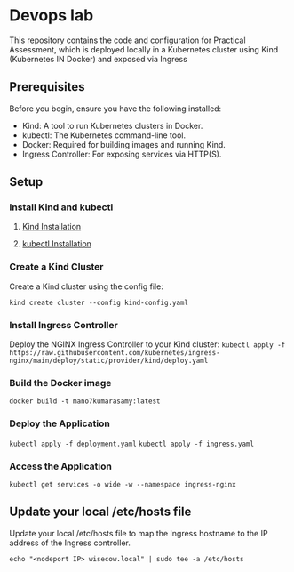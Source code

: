 # Devops lab
This repository contains the code and configuration for Practical Assessment, which is deployed locally in a Kubernetes cluster using Kind (Kubernetes IN Docker) and exposed via Ingress

## Prerequisites

Before you begin, ensure you have the following installed:

* Kind: A tool to run Kubernetes clusters in Docker.
* kubectl: The Kubernetes command-line tool.
* Docker: Required for building images and running Kind.
* Ingress Controller: For exposing services via HTTP(S).

## Setup

### Install Kind and kubectl
1. [Kind Installation](https://kind.sigs.k8s.io/docs/user/quick-start/#installation)

2. [kubectl Installation](https://kubernetes.io/docs/tasks/tools/install-kubectl-linux/)


### Create a Kind Cluster

Create a Kind cluster using the config file:

```kind create cluster --config kind-config.yaml```

### Install Ingress Controller

Deploy the NGINX Ingress Controller to your Kind cluster:
```kubectl apply -f https://raw.githubusercontent.com/kubernetes/ingress-nginx/main/deploy/static/provider/kind/deploy.yaml```

### Build the Docker image
```docker build -t mano7kumarasamy:latest```

### Deploy the Application

```kubectl apply -f deployment.yaml```
```kubectl apply -f ingress.yaml```

### Access the Application
```kubectl get services -o wide -w --namespace ingress-nginx```

## Update your local /etc/hosts file

Update your local /etc/hosts file to map the Ingress hostname to the IP address of the Ingress controller.

```echo "<nodeport IP> wisecow.local" | sudo tee -a /etc/hosts```
